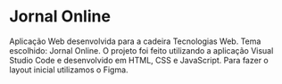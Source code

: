 # Jornal Online

Aplicação Web desenvolvida para a cadeira Tecnologias Web. Tema escolhido: Jornal Online.
O projeto foi feito utilizando a aplicação Visual Studio Code e desenvolvido em HTML, CSS e JavaScript.
Para fazer o layout inicial utilizamos o Figma.
